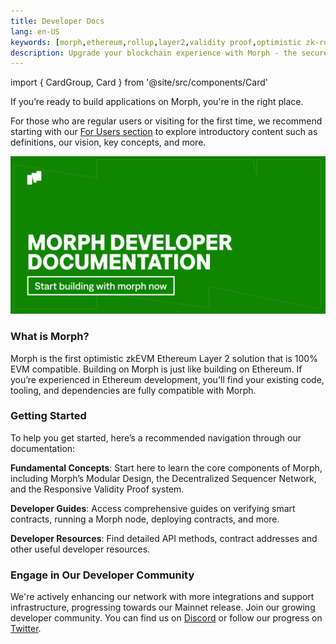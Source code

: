 ```yaml
---
title: Developer Docs
lang: en-US
keywords: [morph,ethereum,rollup,layer2,validity proof,optimistic zk-rollup]
description: Upgrade your blockchain experience with Morph - the secure decentralized, cost0efficient, and high-performing optimistic zk-rollup solution. Try it now!
---
```

import { CardGroup, Card } from '@site/src/components/Card'

If you’re ready to build applications on Morph, you're in the right place. 


For those who are regular users or visiting for the first time, we recommend starting with our [For Users section](../about-morph/0-user-navigation-page.md) to explore introductory content such as definitions, our vision, key concepts, and more.

![devintro](../../assets/docs/dev/devintro.png)

### What is Morph?

Morph is the first optimistic zkEVM Ethereum Layer 2 solution that is 100% EVM compatible. Building on Morph is just like building on Ethereum. If you’re experienced in Ethereum development, you'll find your existing code, tooling, and dependencies are fully compatible with Morph.
### Getting Started

To help you get started, here’s a recommended navigation through our documentation:

**Fundamental Concepts**: Start here to learn the core components of Morph, including Morph’s Modular Design, the Decentralized Sequencer Network, and the Responsive Validity Proof system.

<CardGroup className="grid-cols-3">
  <Card
    href="../how-morph-works/decentralized-sequencers/morph-decentralized-sequencer-network"
    icon="/img/cards/logo.svg"
    darkIcon="/img/cards/logo-dark.svg"
    text="Decentralized Sequencers" />
  <Card 
    href="../how-morph-works/optimistic-zkevm"
    icon="/img/cards/logo.svg"
    text="Optimistic zkEVM" />
  <Card
    href="../how-morph-works/general-protocol-design/rollup"
    icon="/img/cards/logo.svg"
    text="General Protocol Design" />
</CardGroup>

**Developer Guides**: Access comprehensive guides on verifying smart contracts, running a Morph node, deploying contracts, and more.

<CardGroup className="grid-cols-3">
  <Card
    href="../build-on-morph/build-on-morph/development-setup"
    icon="/img/cards/logo.svg"
    darkIcon="/img/cards/logo-dark.svg"
    text="Development Setup" />
  <Card 
    href="../build-on-morph/build-on-morph/verify-your-smart-contracts"
    icon="/img/cards/logo.svg"
    text="Verify Your Contracts" />
  <Card
    href="../build-on-morph/build-on-morph/bridge-between-morph-and-ethereum"
    icon="/img/cards/logo.svg"
    text="Ethereum <=> Morph Bridge" />
<Card
    href="../build-on-morph/sdk/globals"
    icon="/img/cards/logo.svg"
    darkIcon="/img/cards/logo-dark.svg"
    text="Using SDK" />
  <Card 
    href="../build-on-morph/developer-resources/node-operation/full-node/run-in-docker"
    icon="/img/cards/logo.svg"
    text="Node Operations" />
  <Card
    href="../build-on-morph/developer-resources/use-ecosystem-developer-tools/safe-multi-signature-wallet"
    icon="/img/cards/logo.svg"
    text="Leverage Ecosystem Infra" />
</CardGroup>

**Developer Resources**: Find detailed API methods, contract addresses and other useful developer resources.
<CardGroup className="grid-cols-3">
  <Card 
    href="../build-on-morph/developer-resources/contracts"
    icon="/img/cards/logo.svg"
    text="Contract Addresses" />
  <Card 
    href="../build-on-morph/developer-resources/dapp-examples-on-morph"
    icon="/img/cards/logo.svg"
    text="Dapp Examples" />
  <Card
    href="../build-on-morph/developer-resources/morph-json-rpc-api-methods"
    icon="/img/cards/logo.svg"
    text="Morph JSON-RPC API" />
</CardGroup>

### Engage in Our Developer Community​

We're actively enhancing our network with more integrations and support infrastructure, progressing towards our Mainnet release. Join our growing developer community. You can find us on [Discord](https://discord.com/invite/L2Morph) or follow our progress on [Twitter](https://twitter.com/Morphl2).
